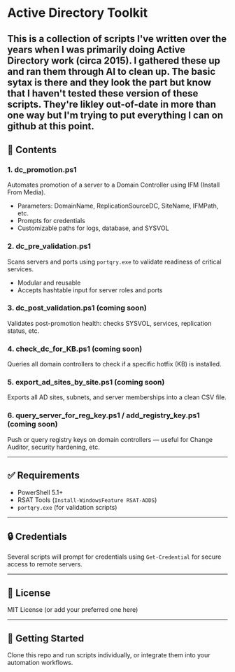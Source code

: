 # Active Directory Toolkit

This is a collection of scripts I've written over the years when I was primarily doing Active Directory work (circa 2015). I gathered these up and ran them through AI to clean up. The basic sytax is there and they look the part but know that I haven't tested these version of these scripts. They're likley out-of-date in more than one way but I'm trying to put everything I can on github at this point.
---

## 📁 Contents

### 1. **dc_promotion.ps1**
Automates promotion of a server to a Domain Controller using IFM (Install From Media).
- Parameters: DomainName, ReplicationSourceDC, SiteName, IFMPath, etc.
- Prompts for credentials
- Customizable paths for logs, database, and SYSVOL

### 2. **dc_pre_validation.ps1**
Scans servers and ports using `portqry.exe` to validate readiness of critical services.
- Modular and reusable
- Accepts hashtable input for server roles and ports

### 3. **dc_post_validation.ps1** (coming soon)
Validates post-promotion health: checks SYSVOL, services, replication status, etc.

### 4. **check_dc_for_KB.ps1** (coming soon)
Queries all domain controllers to check if a specific hotfix (KB) is installed.

### 5. **export_ad_sites_by_site.ps1** (coming soon)
Exports all AD sites, subnets, and server memberships into a clean CSV file.

### 6. **query_server_for_reg_key.ps1** / **add_registry_key.ps1** (coming soon)
Push or query registry keys on domain controllers — useful for Change Auditor, security hardening, etc.

---

## ✅ Requirements

- PowerShell 5.1+
- RSAT Tools (`Install-WindowsFeature RSAT-ADDS`)
- `portqry.exe` (for validation scripts)

---

## 🔒 Credentials

Several scripts will prompt for credentials using `Get-Credential` for secure access to remote servers.

---

## 📜 License

MIT License (or add your preferred one here)

---

## 🚀 Getting Started

Clone this repo and run scripts individually, or integrate them into your automation workflows.

